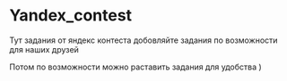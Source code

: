 # Yandex_contest
Тут задания от яндекс контеcта 
добовляйте задания по возможности для наших друзей 

Потом по возможности можно раставить задания для удобства )
